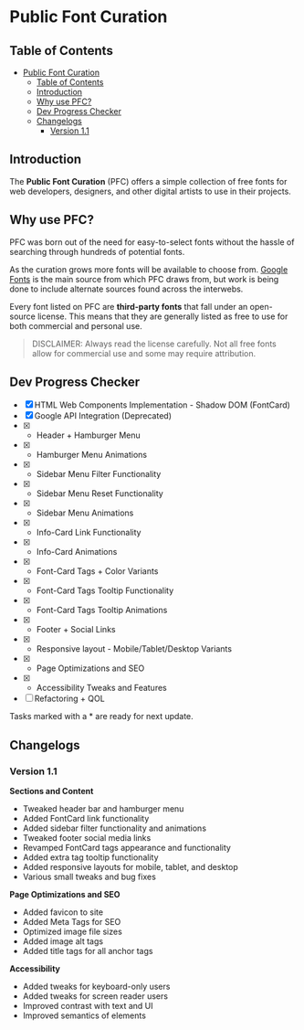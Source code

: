 # Public Font Curation

## Table of Contents
- [Public Font Curation](#public-font-curation)
  - [Table of Contents](#table-of-contents)
  - [Introduction](#introduction)
  - [Why use PFC?](#why-use-pfc)
  - [Dev Progress Checker](#dev-progress-checker)
  - [Changelogs](#changelogs)
    - [Version 1.1](#version-11)

## Introduction
The **Public Font Curation** (PFC) offers a simple collection of free fonts for web developers, designers, and other digital artists to use in their projects.

## Why use PFC?
PFC was born out of the need for easy-to-select fonts without the hassle of searching through hundreds of potential fonts.

As the curation grows more fonts will be available to choose from. [Google Fonts](https://fonts.google.com/) is the main source from which PFC draws from, but work is being done to include alternate sources found across the interwebs.

Every font listed on PFC are **third-party fonts** that fall under an open-source license. This means that they are generally listed as free to use for both commercial and personal use. 

> DISCLAIMER: Always read the license carefully. Not all free fonts allow for commercial use and some may require attribution.

## Dev Progress Checker
- [x] HTML Web Components Implementation - Shadow DOM (FontCard)
- [x] Google API Integration (Deprecated)
- [x] * Header + Hamburger Menu
- [x] * Hamburger Menu Animations
- [x] * Sidebar Menu Filter Functionality
- [x] * Sidebar Menu Reset Functionality
- [x] * Sidebar Menu Animations
- [x] * Info-Card Link Functionality
- [x] * Info-Card Animations
- [x] * Font-Card Tags + Color Variants
- [x] * Font-Card Tags Tooltip Functionality
- [x] * Font-Card Tags Tooltip Animations
- [x] * Footer + Social Links
- [x] * Responsive layout - Mobile/Tablet/Desktop Variants
- [x] * Page Optimizations and SEO
- [x] * Accessibility Tweaks and Features
- [ ] Refactoring + QOL

Tasks marked with a * are ready for next update.

## Changelogs
### Version 1.1

__Sections and Content__
- Tweaked header bar and hamburger menu
- Added FontCard link functionality
- Added sidebar filter functionality and animations
- Tweaked footer social media links
- Revamped FontCard tags appearance and functionality
- Added extra tag tooltip functionality
- Added responsive layouts for mobile, tablet, and desktop
- Various small tweaks and bug fixes

__Page Optimizations and SEO__
- Added favicon to site
- Added Meta Tags for SEO
- Optimized image file sizes
- Added image alt tags
- Added title tags for all anchor tags

__Accessibility__
- Added tweaks for keyboard-only users
- Added tweaks for screen reader users
- Improved contrast with text and UI
- Improved semantics of elements
